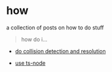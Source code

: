 # how

a collection of posts on how to do stuff

> how do i...

- [do collision detection and resolution](to-do-collisions.md)

- [use ts-node](to-use-ts-node.md)
